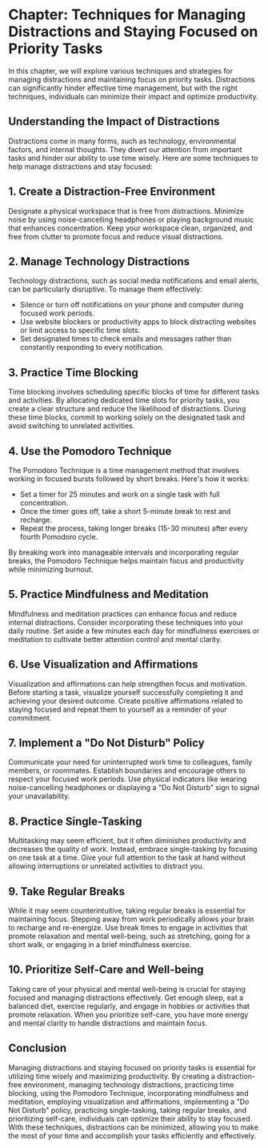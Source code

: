 Chapter: Techniques for Managing Distractions and Staying Focused on Priority Tasks
===================================================================================

In this chapter, we will explore various techniques and strategies for managing distractions and maintaining focus on priority tasks. Distractions can significantly hinder effective time management, but with the right techniques, individuals can minimize their impact and optimize productivity.

**Understanding the Impact of Distractions**
--------------------------------------------

Distractions come in many forms, such as technology, environmental factors, and internal thoughts. They divert our attention from important tasks and hinder our ability to use time wisely. Here are some techniques to help manage distractions and stay focused:

**1. Create a Distraction-Free Environment**
--------------------------------------------

Designate a physical workspace that is free from distractions. Minimize noise by using noise-cancelling headphones or playing background music that enhances concentration. Keep your workspace clean, organized, and free from clutter to promote focus and reduce visual distractions.

**2. Manage Technology Distractions**
-------------------------------------

Technology distractions, such as social media notifications and email alerts, can be particularly disruptive. To manage them effectively:

* Silence or turn off notifications on your phone and computer during focused work periods.
* Use website blockers or productivity apps to block distracting websites or limit access to specific time slots.
* Set designated times to check emails and messages rather than constantly responding to every notification.

**3. Practice Time Blocking**
-----------------------------

Time blocking involves scheduling specific blocks of time for different tasks and activities. By allocating dedicated time slots for priority tasks, you create a clear structure and reduce the likelihood of distractions. During these time blocks, commit to working solely on the designated task and avoid switching to unrelated activities.

**4. Use the Pomodoro Technique**
---------------------------------

The Pomodoro Technique is a time management method that involves working in focused bursts followed by short breaks. Here's how it works:

* Set a timer for 25 minutes and work on a single task with full concentration.
* Once the timer goes off, take a short 5-minute break to rest and recharge.
* Repeat the process, taking longer breaks (15-30 minutes) after every fourth Pomodoro cycle.

By breaking work into manageable intervals and incorporating regular breaks, the Pomodoro Technique helps maintain focus and productivity while minimizing burnout.

**5. Practice Mindfulness and Meditation**
------------------------------------------

Mindfulness and meditation practices can enhance focus and reduce internal distractions. Consider incorporating these techniques into your daily routine. Set aside a few minutes each day for mindfulness exercises or meditation to cultivate better attention control and mental clarity.

**6. Use Visualization and Affirmations**
-----------------------------------------

Visualization and affirmations can help strengthen focus and motivation. Before starting a task, visualize yourself successfully completing it and achieving your desired outcome. Create positive affirmations related to staying focused and repeat them to yourself as a reminder of your commitment.

**7. Implement a "Do Not Disturb" Policy**
------------------------------------------

Communicate your need for uninterrupted work time to colleagues, family members, or roommates. Establish boundaries and encourage others to respect your focused work periods. Use physical indicators like wearing noise-cancelling headphones or displaying a "Do Not Disturb" sign to signal your unavailability.

**8. Practice Single-Tasking**
------------------------------

Multitasking may seem efficient, but it often diminishes productivity and decreases the quality of work. Instead, embrace single-tasking by focusing on one task at a time. Give your full attention to the task at hand without allowing interruptions or unrelated activities to distract you.

**9. Take Regular Breaks**
--------------------------

While it may seem counterintuitive, taking regular breaks is essential for maintaining focus. Stepping away from work periodically allows your brain to recharge and re-energize. Use break times to engage in activities that promote relaxation and mental well-being, such as stretching, going for a short walk, or engaging in a brief mindfulness exercise.

**10. Prioritize Self-Care and Well-being**
-------------------------------------------

Taking care of your physical and mental well-being is crucial for staying focused and managing distractions effectively. Get enough sleep, eat a balanced diet, exercise regularly, and engage in hobbies or activities that promote relaxation. When you prioritize self-care, you have more energy and mental clarity to handle distractions and maintain focus.

**Conclusion**
--------------

Managing distractions and staying focused on priority tasks is essential for utilizing time wisely and maximizing productivity. By creating a distraction-free environment, managing technology distractions, practicing time blocking, using the Pomodoro Technique, incorporating mindfulness and meditation, employing visualization and affirmations, implementing a "Do Not Disturb" policy, practicing single-tasking, taking regular breaks, and prioritizing self-care, individuals can optimize their ability to stay focused. With these techniques, distractions can be minimized, allowing you to make the most of your time and accomplish your tasks efficiently and effectively.
